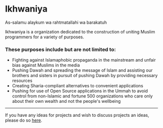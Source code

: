 # Ikhwaniya

As-salamu alaykum wa rahtmatallahi wa barakatuh

Ikhwaniya is a organization dedicated to the construction of uniting Muslim programmers for a variety of purposes.

### These purposes include but are not limited to:
- Fighting against Islamaphobic propaganda in the mainstream and unfair bias against Muslims in the media
- Pushing Dawah and spreading the message of Islam and assisting our brothers and sisters in pursuit of pushing Dawah by providing necessary resources
- Creating Sharia-compliant alternatives to convenient applications
- Pushing for use of Open Source applications in the Ummah to avoid control from non-Islamic and fortune 500 organizations who care only about their own wealth and not the people's wellbeing

---

If you have any ideas for projects and wish to discuss projects an ideas, please do so [here](https://github.com/orgs/Ikhwaniya/discussions).
